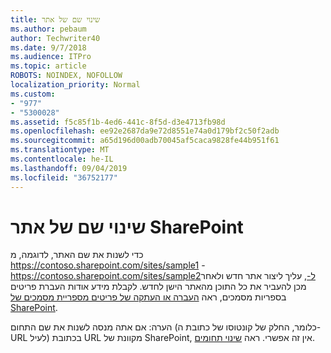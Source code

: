 ```yaml
---
title: שינוי שם של אתר
ms.author: pebaum
author: Techwriter40
ms.date: 9/7/2018
ms.audience: ITPro
ms.topic: article
ROBOTS: NOINDEX, NOFOLLOW
localization_priority: Normal
ms.custom:
- "977"
- "5300028"
ms.assetid: f5c85f1b-4ed6-441c-8f5d-d3e4713fb98d
ms.openlocfilehash: ee92e2687da9e72d8551e74a0d179bf2c50f2adb
ms.sourcegitcommit: a65d196d00adb70045af5caca9828fe44b951f61
ms.translationtype: MT
ms.contentlocale: he-IL
ms.lasthandoff: 09/04/2019
ms.locfileid: "36752177"
---
```

# <a name="rename-a-sharepoint-site"></a>שינוי שם של אתר SharePoint

כדי לשנות את שם האתר, לדוגמה, מ https://contoso.sharepoint.com/sites/sample1 - https://contoso.sharepoint.com/sites/sample2ל-, עליך ליצור אתר חדש ולאחר מכן להעביר את כל התוכן מהאתר הישן לחדש. לקבלת מידע אודות העברת פריטים בספריות מסמכים, ראה [העברה או העתקה של פריטים מספריית מסמכים של SharePoint](https://go.microsoft.com/fwlink/?Linkid=2018691).
  
הערה: אם אתה מנסה לשנות את שם התחום (כלומר, החלק של קונטוסו של כתובת ה-URL לעיל) בכתובת URL מקוונת של SharePoint, אין זה אפשרי. ראה [שינוי תחומים](https://go.microsoft.com/fwlink/?Linkid=2018696).
  